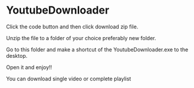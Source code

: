 # YoutubeDownloader

Click the code button and then click download zip file. 

Unzip the file to a folder of your choice preferably new folder.

Go to this folder and make a shortcut of the YoutubeDownloader.exe to the desktop.

Open it and enjoy!!

You can download single video or complete playlist 
